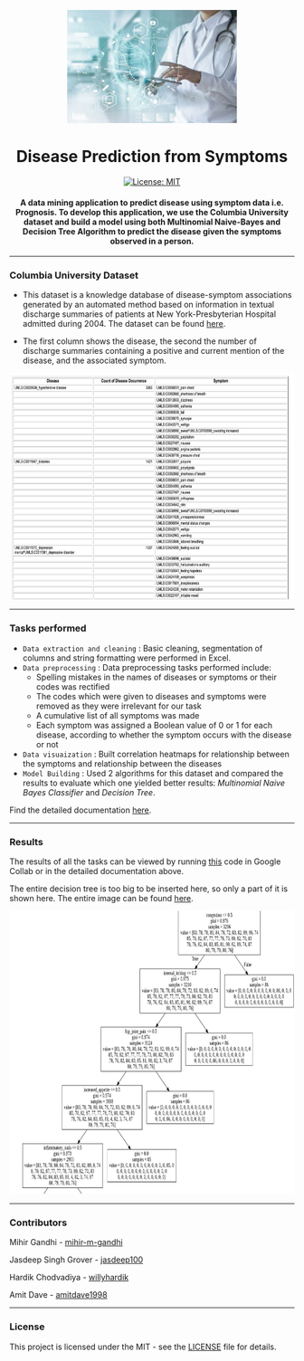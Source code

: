 <p align="center">
 <img height=200px src="./Images/disease-prediction.jpg" alt="Disease-Prediction">
</p>

<h1 align="center">Disease Prediction from Symptoms</h1>

<div align="center">

[![License: MIT](https://img.shields.io/badge/License-MIT-green.svg)](https://opensource.org/licenses/MIT)

<h4>A data mining application to predict disease using symptom data i.e. <strong>Prognosis</strong>. To develop this application, we use the <strong>Columbia University dataset</strong> and build a model using both Multinomial Naive-Bayes and Decision Tree Algorithm to predict the disease given the symptoms observed in a person.</h4>

</div>

-----------------------------------------
### Columbia University Dataset
 
* This dataset is a knowledge database of disease-symptom associations generated by an automated method based on information in textual discharge summaries of patients at New York-Presbyterian Hospital admitted during 2004. The dataset can be found [here](http://people.dbmi.columbia.edu/~friedma/Projects/DiseaseSymptomKB/index.html).

* The first column shows the disease, the second the number of discharge summaries containing a positive and current mention of the disease, and the associated symptom. 

<p align="center">
 <img height=400px src="./Images/dataset.png" alt="dataset">
</p>

------------------------------------------
### Tasks performed

- `Data extraction and cleaning` :  Basic cleaning, segmentation of columns and string formatting were performed in Excel. 
- `Data preprocessing` : Data preprocessing tasks performed include:
  * Spelling mistakes in the names of diseases or symptoms or their codes was rectified
  * The codes which were given to diseases and symptoms were removed as they were irrelevant for our task
  * A cumulative list of all symptoms was made 
  * Each symptom was assigned a Boolean value of 0 or 1 for each disease, according to whether the symptom occurs with the disease or not
- `Data visuaization` : Built correlation heatmaps for relationship between the symptoms and relationship between the diseases
- `Model Building` : Used 2 algorithms for this dataset and compared the results to evaluate which one yielded better results: *Multinomial Naive Bayes Classifier* and *Decision Tree*.

Find the detailed documentation [here](https://gdoc.pub/doc/e/2PACX-1vTJFBAdnpav3HpjfVGGb5LFeO-z_5rThL9oYMNxQqRU7WYUv5fVWxuewughcBu6ww9jfQIlVRDY3rRC).

------------------------------------------
### Results

The results of all the tasks can be viewed by running [this](https://colab.research.google.com/drive/1gS8L3QydlmP3DuNXhJkYdarOscCj7frF) code in Google Collab or in the detailed documentation above. 

The entire decision tree is too big to be inserted here, so only a part of it is shown here. The entire image can be found [here](https://drive.google.com/file/d/1bJ6ZD5ZDh0Cqs0R23DWBEHPYP6flxLx9/view?usp=sharing).

<p align="center">
 <img height=500px src="./Images/decision-tree-part.png" alt="dataset">
</p>

------------------------------------------
### Contributors

Mihir Gandhi - [mihir-m-gandhi](https://github.com/mihir-m-gandhi)

Jasdeep Singh Grover - [jasdeep100](https://github.com/jasdeep100)

Hardik Chodvadiya - [willyhardik](https://github.com/willyhardik)

Amit Dave - [amitdave1998](https://github.com/amitdave1998)

------------------------------------------
### License
This project is licensed under the MIT - see the [LICENSE](./LICENSE) file for details.
